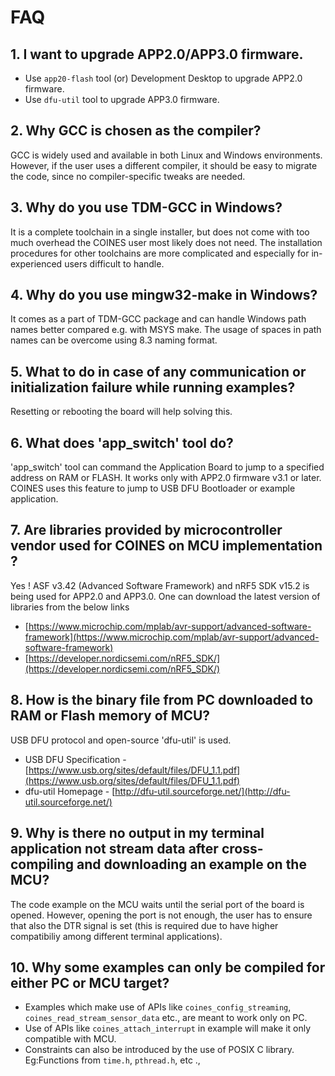 # FAQ

## 1. I want to upgrade APP2.0/APP3.0 firmware.

- Use `app20-flash` tool (or) Development Desktop to upgrade APP2.0 firmware.
- Use `dfu-util` tool to upgrade APP3.0 firmware.

## 2. Why GCC is chosen as the compiler?
GCC is widely used and available in both Linux and Windows environments.
However, if the user uses a different compiler, it should be easy to migrate the code, since no compiler-specific tweaks are needed.

## 3. Why do you use TDM-GCC in Windows?
It is a complete toolchain in a single installer, but does not come with too much overhead the COINES user most likely does not need.
The installation procedures for other toolchains are more complicated and especially for in-experienced users difficult to handle.

## 4. Why do you use mingw32-make in Windows?
It comes as a part of TDM-GCC package and can handle Windows path names better compared e.g. with MSYS make.
The usage of spaces in path names can be overcome using 8.3 naming format.

## 5. What to do in case of any communication or initialization failure while running examples?
Resetting or rebooting the board will help solving this.	

## 6. What does 'app_switch' tool do?
'app_switch' tool can command the Application Board to jump to a specified address on RAM or FLASH.
It works only with APP2.0 firmware v3.1 or later.
COINES uses this feature to jump to USB DFU Bootloader or example application.

## 7. Are libraries provided by microcontroller vendor used for COINES on MCU implementation ?
Yes ! ASF v3.42 (Advanced Software Framework) and nRF5 SDK v15.2 is being used for APP2.0 and APP3.0.
One can download the latest version of libraries from the below links

- [https://www.microchip.com/mplab/avr-support/advanced-software-framework](https://www.microchip.com/mplab/avr-support/advanced-software-framework)
- [https://developer.nordicsemi.com/nRF5_SDK/](https://developer.nordicsemi.com/nRF5_SDK/)

## 8. How is the binary file from PC downloaded to RAM or Flash memory of MCU?
USB DFU protocol and open-source 'dfu-util' is used.

- USB DFU Specification - [https://www.usb.org/sites/default/files/DFU_1.1.pdf](https://www.usb.org/sites/default/files/DFU_1.1.pdf)
- dfu-util Homepage - [http://dfu-util.sourceforge.net/](http://dfu-util.sourceforge.net/)

## 9. Why is there no output in my terminal application not stream data after cross-compiling and downloading an example on the MCU?
The code example on the MCU waits until the serial port of the board is opened.
However, opening the port is not enough, the user has to ensure that also the DTR signal is set (this is required due to have higher compatibiliy among different terminal applications).

## 10. Why some examples can only be compiled for either PC or MCU target?

- Examples which make use of APIs like `coines_config_streaming`, `coines_read_stream_sensor_data` etc., are meant to work only on PC.
- Use of APIs like `coines_attach_interrupt` in example will make it only compatible with MCU.  
- Constraints can also be introduced by the use of POSIX C library. Eg:Functions from `time.h`, `pthread.h`, etc .,
